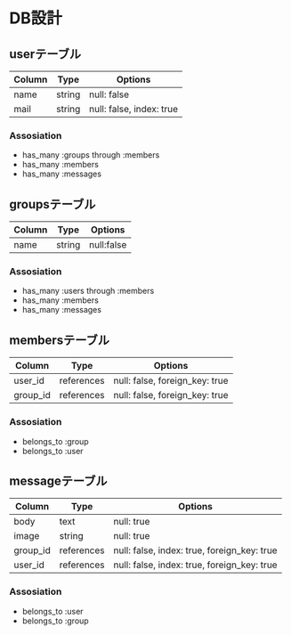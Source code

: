 # DB設計


## userテーブル

|Column|Type|Options|
|------|----|-------|
|name|string|null: false|
|mail|string|null: false, index: true|

### Assosiation
- has_many :groups through :members
- has_many :members
- has_many :messages

## groupsテーブル

|Column|Type|Options|
|------|----|-------|
|name|string|null:false|

### Assosiation
- has_many :users through :members
- has_many :members
- has_many :messages

## membersテーブル

|Column|Type|Options|
|------|----|-------|
|user_id|references|null: false, foreign_key: true|
|group_id|references|null: false, foreign_key: true|

### Assosiation
- belongs_to :group
- belongs_to :user

## messageテーブル

|Column|Type|Options|
|------|----|-------|
|body|text|null: true|
|image|string|null: true|
|group_id|references|null: false, index: true, foreign_key: true|
|user_id|references|null: false, index: true, foreign_key: true|

### Assosiation
- belongs_to :user
- belongs_to :group